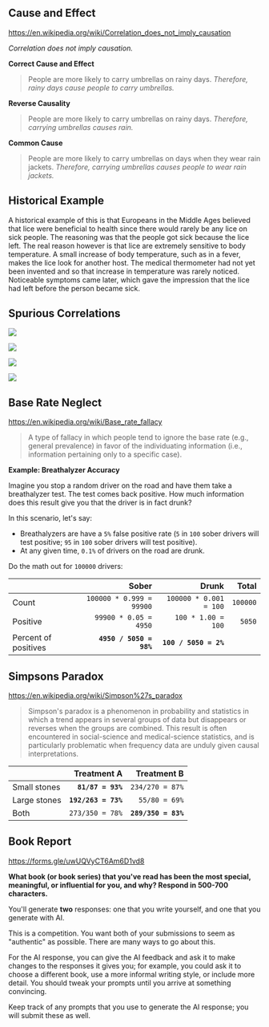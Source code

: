## Cause and Effect

https://en.wikipedia.org/wiki/Correlation_does_not_imply_causation

_Correlation does not imply causation._

**Correct Cause and Effect**

> People are more likely to carry umbrellas on rainy days. _Therefore, rainy
> days cause people to carry umbrellas._

**Reverse Causality**

> People are more likely to carry umbrellas on rainy days. _Therefore, carrying
> umbrellas causes rain._

**Common Cause**

> People are more likely to carry umbrellas on days when they wear rain jackets.
> _Therefore, carrying umbrellas causes people to wear rain jackets._

## Historical Example

A historical example of this is that Europeans in the Middle Ages believed that
lice were beneficial to health since there would rarely be any lice on sick
people. The reasoning was that the people got sick because the lice left. The
real reason however is that lice are extremely sensitive to body temperature. A
small increase of body temperature, such as in a fever, makes the lice look for
another host. The medical thermometer had not yet been invented and so that
increase in temperature was rarely noticed. Noticeable symptoms came later,
which gave the impression that the lice had left before the person became sick.

## Spurious Correlations

![](https://www.tylervigen.com/spurious/correlation/image/1519_popularity-of-the-first-name-aria_correlates-with_hydopower-energy-generated-in-equatorial-guinea.png)

![](https://www.tylervigen.com/spurious/correlation/image/1254_masters-degrees-awarded-in-education_correlates-with_gmo-use-in-corn-grown-in-ohio.png)

![](https://www.tylervigen.com/spurious/correlation/image/7036_popularity-of-the-distracted-boyfriend-meme_correlates-with_the-number-of-statisticians-in-new-jersey.png)

![](https://www.tylervigen.com/spurious/correlation/image/1036_milk-consumption_correlates-with_burglary-rates.png)

## Base Rate Neglect

https://en.wikipedia.org/wiki/Base_rate_fallacy

> A type of fallacy in which people tend to ignore the base rate (e.g., general
> prevalence) in favor of the individuating information (i.e., information
> pertaining only to a specific case).

**Example: Breathalyzer Accuracy**

Imagine you stop a random driver on the road and have them take a breathalyzer
test. The test comes back positive. How much information does this result give
you that the driver is in fact drunk?

In this scenario, let's say:

- Breathalyzers are have a `5%` false positive rate (`5` in `100` sober drivers
  will test positive; `95` in `100` sober drivers will test positive).
- At any given time, `0.1%` of drivers on the road are drunk.

Do the math out for `100000` drivers:

|                      |                    Sober |                  Drunk |    Total |
| -------------------- | -----------------------: | ---------------------: | -------: |
| Count                | `100000 * 0.999 = 99900` | `100000 * 0.001 = 100` | `100000` |
| Positive             |    `99900 * 0.05 = 4950` |     `100 * 1.00 = 100` |   `5050` |
| Percent of positives |  **`4950 / 5050 = 98%`** |  **`100 / 5050 = 2%`** |          |

## Simpsons Paradox

https://en.wikipedia.org/wiki/Simpson%27s_paradox

> Simpson's paradox is a phenomenon in probability and statistics in which a
> trend appears in several groups of data but disappears or reverses when the
> groups are combined. This result is often encountered in social-science and
> medical-science statistics, and is particularly problematic when frequency
> data are unduly given causal interpretations.

|              |         Treatment A |         Treatment B |
| ------------ | ------------------: | ------------------: |
| Small stones |   **`81/87 = 93%`** |     `234/270 = 87%` |
| Large stones | **`192/263 = 73%`** |       `55/80 = 69%` |
| Both         |     `273/350 = 78%` | **`289/350 = 83%`** |

## Book Report

https://forms.gle/uwUQVyCT6Am6D1vd8

**What book (or book series) that you've read has been the most special,
meaningful, or influential for you, and why? Respond in 500-700 characters.**

You'll generate **two** responses: one that you write yourself, and one that you
generate with AI.

This is a competition. You want both of your submissions to seem as "authentic"
as possible. There are many ways to go about this.

For the AI response, you can give the AI feedback and ask it to make changes to
the responses it gives you; for example, you could ask it to choose a different
book, use a more informal writing style, or include more detail. You should
tweak your prompts until you arrive at something convincing.

Keep track of any prompts that you use to generate the AI response; you will
submit these as well.

